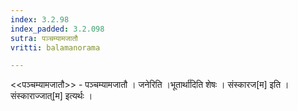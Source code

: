 ```yaml
---
index: 3.2.98
index_padded: 3.2.098
sutra: पञ्चम्यामजातौ
vritti: balamanorama

---
```

<<पञ्चम्यामजातौ>> - पञ्चम्यामजातौ । जनेरिति ।भूतार्था॑दिति शेषः । संस्कारज[म] इति । संस्काराज्जात्[म] इत्यर्थः । 